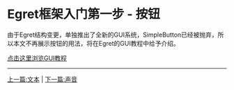 Egret框架入门第一步 - 按钮
===============

由于Egret结构变更，单独推出了全新的GUI系统，SimpleButton已经被抛弃，所以本文不再展示按钮的用法，将在Egret的GUI教程中给予介绍。

[点击这里浏览GUI教程](https://github.com/egret-labs/egret-core/wiki/Using%20GUI%20System)

- - -

[上一篇:文本](https://github.com/NeoGuo/html5-documents/blob/master/egret/04-text.md)
| [下一篇:声音](https://github.com/NeoGuo/html5-documents/blob/master/egret/06-sound.md)
